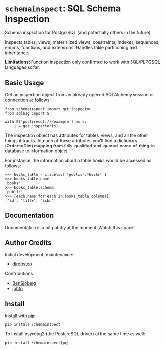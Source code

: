 # `schemainspect`: SQL Schema Inspection

Schema inspection for PostgreSQL (and potentially others in the future).

Inspects tables, views, materialized views, constraints, indexes, sequences,
enums, functions, and extensions. Handles table partitioning and inheritance.

**Limitations:** Function inspection only confirmed to work with SQL/PLPGSQL
languages so far.

## Basic Usage

Get an inspection object from an already opened SQLAlchemy session or connection
as follows:

    from schemainspect import get_inspector
    from sqlbag import S

    with S('postgresql:///example') as s:
        i = get_inspector(s)

The inspection object has attributes for tables, views, and all the other things
it tracks. At each of these attributes you'll find a dictionary (OrderedDict)
mapping from fully-qualified-and-quoted-name-of-thing-in-database to information
object.

For instance, the information about a table *books* would be accessed as
follows:

    >>> books_table = i.tables['"public"."books"']
    >>> books_table.name
    'books'
    >>> books_table.schema
    'public'
    >>> [each.name for each in books_table.columns]
    ['id', 'title', 'isbn']

## Documentation

Documentation is a bit patchy at the moment. Watch this space!

## Author Credits

Initial development, maintenance:

- [djrobstep](https://github.com/djrobstep)

Contributions:

- [BenSjoberg](https://github.com/BenSjoberg)
- [johto](https://github.com/johto)

## Install

Install with [pip](https://pip.pypa.io):

    pip install schemainspect

To install psycopg2 (the PostgreSQL driver) at the same time as well:

    pip install schemainspect[pg]
